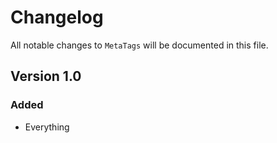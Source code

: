 # Changelog

All notable changes to `MetaTags` will be documented in this file.

## Version 1.0

### Added
- Everything
